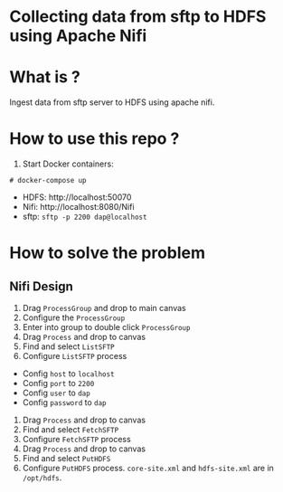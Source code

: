 Collecting data from sftp to HDFS using Apache Nifi
===================================================

# What is ?

Ingest data from sftp server to HDFS using apache nifi.

# How to use this repo ?

1. Start Docker containers:
```
# docker-compose up
```
 * HDFS: http://localhost:50070
 * Nifi: http://localhost:8080/Nifi
 * sftp: `sftp -p 2200 dap@localhost`

# How to solve the problem
## Nifi Design

1. Drag `ProcessGroup` and drop to main canvas
1. Configure the `ProcessGroup`
1. Enter into group to double click `ProcessGroup`
1. Drag `Process` and drop to canvas
 1. Find and select `ListSFTP`
 1. Configure `ListSFTP` process
  * Config `host` to `localhost`
  * Config `port` to `2200`
  * Config `user` to `dap`
  * Config `password` to `dap`
1. Drag `Process` and drop to canvas
 1. Find and select `FetchSFTP`
 1. Configure `FetchSFTP` process
1. Drag `Process` and drop to canvas
 1. Find and select `PutHDFS`
 1. Configure `PutHDFS` process. `core-site.xml` and `hdfs-site.xml` are in `/opt/hdfs`.
